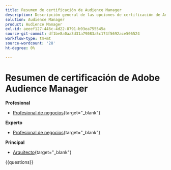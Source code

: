 ```yaml
---
title: Resumen de certificación de Audience Manager
description: Descripción general de las opciones de certificación de Adobe Audience Manager
solution: Audience Manager
product: Audience Manager
exl-id: aeeef127-446c-4d22-8791-b93ea755545a
source-git-commit: df1be8a0aa3d31a79083a5c174f5692ace506524
workflow-type: tm+mt
source-wordcount: '28'
ht-degree: 0%

---
```


# Resumen de certificación de Adobe Audience Manager

**Profesional**

* [Profesional de negocios](https://certification.adobe.com/certification/adobe-audience-business-practitioner-professional){target="_blank"} <!--AD0-E458-->

**Experto**

* [Profesional de negocios](https://certification.adobe.com/certification/adobe-audience-manager-business-practitioner-expert){target="_blank"} <!--AD0-E457-->

**Principal**

* [Arquitecto](https://certification.adobe.com/certification/audience-manager-architect-master){target="_blank"} <!--AD0-E454-->

{{questions}}

